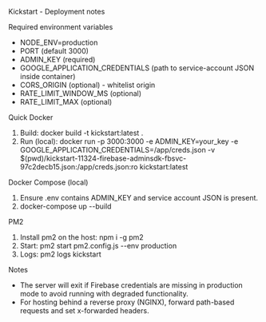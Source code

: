 Kickstart - Deployment notes

Required environment variables
- NODE_ENV=production
- PORT (default 3000)
- ADMIN_KEY (required)
- GOOGLE_APPLICATION_CREDENTIALS (path to service-account JSON inside container)
- CORS_ORIGIN (optional) - whitelist origin
- RATE_LIMIT_WINDOW_MS (optional)
- RATE_LIMIT_MAX (optional)

Quick Docker
1. Build: docker build -t kickstart:latest .
2. Run (local): docker run -p 3000:3000 -e ADMIN_KEY=your_key -e GOOGLE_APPLICATION_CREDENTIALS=/app/creds.json -v $(pwd)/kickstart-11324-firebase-adminsdk-fbsvc-97c2decb15.json:/app/creds.json:ro kickstart:latest

Docker Compose (local)
1. Ensure .env contains ADMIN_KEY and service account JSON is present.
2. docker-compose up --build

PM2
1. Install pm2 on the host: npm i -g pm2
2. Start: pm2 start pm2.config.js --env production
3. Logs: pm2 logs kickstart

Notes
- The server will exit if Firebase credentials are missing in production mode to avoid running with degraded functionality.
- For hosting behind a reverse proxy (NGINX), forward path-based requests and set x-forwarded headers.
